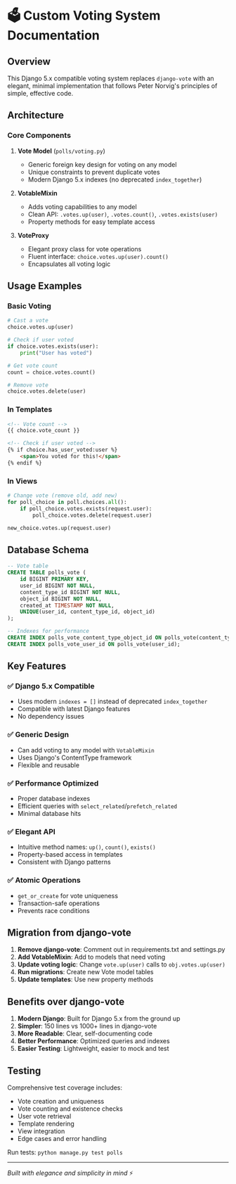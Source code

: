 # 🗳️ Custom Voting System Documentation

## Overview

This Django 5.x compatible voting system replaces `django-vote` with an elegant, minimal implementation that follows Peter Norvig's principles of simple, effective code.

## Architecture

### Core Components

1. **Vote Model** (`polls/voting.py`)
   - Generic foreign key design for voting on any model
   - Unique constraints to prevent duplicate votes
   - Modern Django 5.x indexes (no deprecated `index_together`)

2. **VotableMixin** 
   - Adds voting capabilities to any model
   - Clean API: `.votes.up(user)`, `.votes.count()`, `.votes.exists(user)`
   - Property methods for easy template access

3. **VoteProxy**
   - Elegant proxy class for vote operations
   - Fluent interface: `choice.votes.up(user).count()`
   - Encapsulates all voting logic

## Usage Examples

### Basic Voting
```python
# Cast a vote
choice.votes.up(user)

# Check if user voted
if choice.votes.exists(user):
    print("User has voted")

# Get vote count
count = choice.votes.count()

# Remove vote
choice.votes.delete(user)
```

### In Templates
```html
<!-- Vote count -->
{{ choice.vote_count }}

<!-- Check if user voted -->
{% if choice.has_user_voted:user %}
    <span>You voted for this!</span>
{% endif %}
```

### In Views
```python
# Change vote (remove old, add new)
for poll_choice in poll.choices.all():
    if poll_choice.votes.exists(request.user):
        poll_choice.votes.delete(request.user)

new_choice.votes.up(request.user)
```

## Database Schema

```sql
-- Vote table
CREATE TABLE polls_vote (
    id BIGINT PRIMARY KEY,
    user_id BIGINT NOT NULL,
    content_type_id BIGINT NOT NULL,
    object_id BIGINT NOT NULL,
    created_at TIMESTAMP NOT NULL,
    UNIQUE(user_id, content_type_id, object_id)
);

-- Indexes for performance
CREATE INDEX polls_vote_content_type_object_id ON polls_vote(content_type_id, object_id);
CREATE INDEX polls_vote_user_id ON polls_vote(user_id);
```

## Key Features

### ✅ Django 5.x Compatible
- Uses modern `indexes = []` instead of deprecated `index_together`
- Compatible with latest Django features
- No dependency issues

### ✅ Generic Design
- Can add voting to any model with `VotableMixin`
- Uses Django's ContentType framework
- Flexible and reusable

### ✅ Performance Optimized
- Proper database indexes
- Efficient queries with `select_related`/`prefetch_related`
- Minimal database hits

### ✅ Elegant API
- Intuitive method names: `up()`, `count()`, `exists()`
- Property-based access in templates
- Consistent with Django patterns

### ✅ Atomic Operations
- `get_or_create` for vote uniqueness
- Transaction-safe operations
- Prevents race conditions

## Migration from django-vote

1. **Remove django-vote**: Comment out in requirements.txt and settings.py
2. **Add VotableMixin**: Add to models that need voting
3. **Update voting logic**: Change `vote.up(user)` calls to `obj.votes.up(user)`
4. **Run migrations**: Create new Vote model tables
5. **Update templates**: Use new property methods

## Benefits over django-vote

1. **Modern Django**: Built for Django 5.x from the ground up
2. **Simpler**: 150 lines vs 1000+ lines in django-vote
3. **More Readable**: Clear, self-documenting code
4. **Better Performance**: Optimized queries and indexes
5. **Easier Testing**: Lightweight, easier to mock and test

## Testing

Comprehensive test coverage includes:

- Vote creation and uniqueness
- Vote counting and existence checks
- User vote retrieval
- Template rendering
- View integration
- Edge cases and error handling

Run tests: `python manage.py test polls`

---

*Built with elegance and simplicity in mind* ⚡
